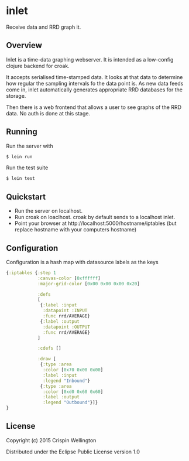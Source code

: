 # inlet
Receive data and RRD graph it.

## Overview

Inlet is a time-data graphing webserver. It is intended as a low-config clojure backend for croak.

It accepts serialised time-stamped data. It looks at that data to determine how regular the sampling intervals fo the data point is. As new data feeds come in, inlet automatically generates appropriate RRD databases for the storage.

Then there is a web frontend that allows a user to see graphs of the RRD data. No auth is done at this stage.

## Running

Run the server with

```bash
$ lein run
```

Run the test suite

```bash
$ lein test
```

## Quickstart

 - Run the server on localhost.
 - Run croak on loaclhost. croak by default sends to a localhost inlet.
 - Point your browser at http://localhost:5000/hostname/iptables (but replace hostname with your computers hostname)

## Configuration

Configuration is a hash map with datasource labels as the keys

```clojure
{:iptables {:step 1
            :canvas-color [0xffffff]
            :major-grid-color [0x00 0x00 0x00 0x20]

            :defs
            [
             {:label :input
              :datapoint :INPUT
              :func rrd/AVERAGE}
             {:label :output
              :datapoint :OUTPUT
              :func rrd/AVERAGE}
            ]

            :cdefs []

            :draw [
             {:type :area
              :color [0x70 0x00 0x00]
              :label :input
              :legend "Inbound"}
             {:type :area
              :color [0xd0 0x60 0x60]
              :label :output
              :legend "Outbound"}]}
}
```

## License

Copyright (c) 2015 Crispin Wellington

Distributed under the Eclipse Public License version 1.0